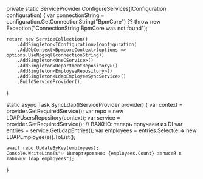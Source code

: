 private static ServiceProvider ConfigureServices(IConfiguration configuration)
{
    var connectionString = configuration.GetConnectionString("BpmCore") ?? throw new Exception("ConnectionString BpmCore was not found");

    return new ServiceCollection()
        .AddSingleton<IConfiguration>(configuration)
        .AddDbContext<BpmcoreContext>(options => options.UseNpgsql(connectionString))
        .AddSingleton<OneCService>()
        .AddSingleton<DepartmentRepository>()
        .AddSingleton<EmployeeRepository>()
        .AddSingleton<LdapEmployeeSyncService>()
        .BuildServiceProvider();
}


static async Task SyncLdap(IServiceProvider provider)
{
    var context = provider.GetRequiredService<BpmcoreContext>();
    var repo = new LDAPUsersRepository(context);
    var service = provider.GetRequiredService<LdapEmployeeSyncService>(); // ВАЖНО: теперь получаем из DI
    var entries = service.GetLdapEntries();
    var employees = entries.Select(e => new LDAPEmployee(e)).ToList();

    await repo.UpdateByKey(employees);
    Console.WriteLine($"✅ Импортировано: {employees.Count} записей в таблицу ldap_employees");
}
